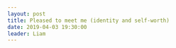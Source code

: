 ```yaml
---
layout: post
title: Pleased to meet me (identity and self-worth)
date: 2019-04-03 19:30:00
leader: Liam 
---
```

